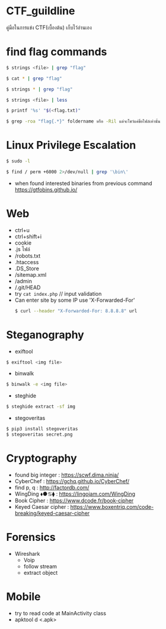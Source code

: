 # CTF_guildline
คู่มือในการแข่ง CTF(เบื้องต้น) เก็บไว้อ่านเอง
# find flag commands
```sh
$ strings <file> | grep "flag"
```
 ```sh 
 $ cat * | grep "flag" 
 ```
 ```sh 
 $ strings * | grep "flag" 
 ```
 ```sh
$ strings <file> | less
```
 ```sh
$ printf '%s' "$(<flag.txt)"
```
 ```sh
$ grep -roa "flag{.*}" foldername หรือ -Ril แต่จะโชว์แค่ขื่อไฟล์เท่านั้น
 ```
# Linux Privilege Escalation
 ```sh
 $ sudo -l
 ```
  ```sh
 $ find / perm +6000 2>/dev/null | grep '\bin\'
 ```
 - when found interested binaries from previous command https://gtfobins.github.io/
# Web
- ctrl+u
- ctrl+shift+i
- cookie
- .js ไฟล์
- /robots.txt
- .htaccess
- .DS_Store
- /sitemap.xml
- /admin
- /.git/HEAD
- try `cat index.php`   // input validation
- Can enter site by some IP use 'X-Forwarded-For'
  ```sh 
  $ curl --header "X-Forwarded-For: 8.8.8.8" url 
  ```
# Steganography
- exiftool
```sh
$ exiftool <img file>
```
- binwalk
```sh
$ binwalk -e <img file>
```
- steghide
```sh
$ steghide extract -sf img
```
- stegoveritas
```sh
$ pip3 install stegoveritas
$ stegoveritas secret.png
```

# Cryptography
- found big integer : https://scwf.dima.ninja/
- CyberChef : https://gchq.github.io/CyberChef/
- find p, q : http://factordb.com/
- WingDing ⬧︎●︎♋︎⧫︎ : https://lingojam.com/WingDing
- Book Cipher : https://www.dcode.fr/book-cipher
- Keyed Caesar cipher : https://www.boxentriq.com/code-breaking/keyed-caesar-cipher
# Forensics
- Wireshark
  - Voip
  - follow stream
  - extract object
# Mobile
- try to read code at MainActivity class
- apktool d <.apk>

